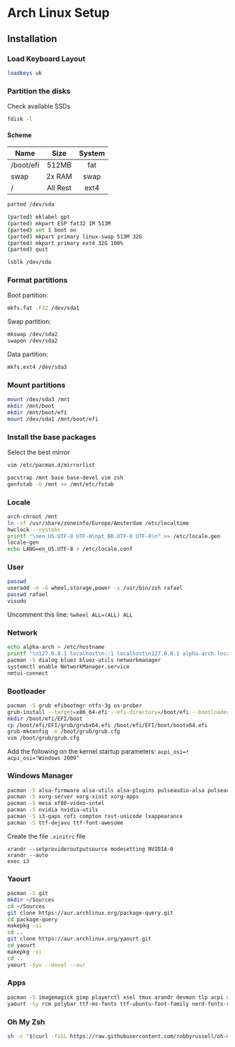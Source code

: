 # Arch Linux Setup

## Installation

### Load Keyboard Layout
```bash
loadkeys uk
```

### Partition the disks

Check available SSDs

```bash
fdisk -l
```

#### Scheme

| Name      | Size        | System |
| --------- |:-----------:|:------:|
| /boot/efi | 512MB       | fat    |
| swap      | 2x RAM      | swap   |
| /         | All Rest    | ext4   |

```bash
parted /dev/sda

(parted) mklabel gpt
(parted) mkpart ESP fat32 1M 513M
(parted) set 1 boot on
(parted) mkpart primary linux-swap 513M 32G
(parted) mkpart primary ext4 32G 100%
(parted) quit

lsblk /dev/sda
```

### Format partitions

Boot partition:
```bash
mkfs.fat -F32 /dev/sda1
```

Swap partition:
```bash
mkswap /dev/sda2
swapon /dev/sda2
```

Data partition:
```bash
mkfs.ext4 /dev/sda3
```

### Mount partitions

```bash
mount /dev/sda3 /mnt
mkdir /mnt/boot
mkdir /mnt/boot/efi
mount /dev/sda1 /mnt/boot/efi
```

### Install the base packages

Select the best mirror
```bash
vim /etc/pacman.d/mirrorlist
```

```bash
pacstrap /mnt base base-devel vim zsh
genfstab -U /mnt >> /mnt/etc/fstab
```

### Locale

```bash
arch-chroot /mnt
ln -sf /usr/share/zoneinfo/Europe/Amsterdam /etc/localtime
hwclock --systohc
printf "\nen_US.UTF-8 UTF-8\npt_BR.UTF-8 UTF-8\n" >> /etc/locale.gen
locale-gen
echo LANG=en_US.UTF-8 > /etc/locale.conf
```

### User
```bash
passwd
useradd -m -G wheel,storage,power -s /usr/bin/zsh rafael
passwd rafael
visudo
```
Uncomment this line: `%wheel ALL=(ALL) ALL`

### Network
```bash
echo alpha-arch > /etc/hostname
printf "\n127.0.0.1 localhost\n::1 localhost\n127.0.0.1 alpha-arch.localdomain alpha-arch" >> /etc/hosts
pacman -S dialog bluez bluez-utils networkmanager
systemctl enable NetworkManager.service
nmtui-connect
```

### Bootloader
```bash
pacman -S grub efibootmgr ntfs-3g os-prober
grub-install --target=x86_64-efi --efi-directory=/boot/efi --bootloader-id=grub
mkdir /boot/efi/EFI/boot
cp /boot/efi/EFI/grub/grubx64.efi /boot/efi/EFI/boot/bootx64.efi
grub-mkconfig -o /boot/grub/grub.cfg
vim /boot/grub/grub.cfg
```
Add the following on the kernel startup parameters: `acpi_osi=! acpi_osi="Windows 2009"`

### Windows Manager
```bash
pacman -S alsa-firmware alsa-utils alsa-plugins pulseaudio-alsa pulseaudio
pacman -S xorg-server xorg-xinit xorg-apps
pacman -S mesa xf86-video-intel
pacman -S nvidia nvidia-utils
pacman -S i3-gaps rofi compton rxvt-unicode lxappearance
pacman -S ttf-dejavu ttf-font-awesome
```
Create the file `.xinitrc` file
```
xrandr --setprovideroutputsource modesetting NVIDIA-0
xrandr --auto
exec i3
```

### Yaourt
```bash
pacman -S git
mkdir ~/Sources
cd ~/Sources
git clone https://aur.archlinux.org/package-query.git
cd package-query
makepkg -si
cd ..
git clone https://aur.archlinux.org/yaourt.git
cd yaourt
makepkg -si
cd ..
yaourt -Syu --devel --aur
```

### Apps
```bash
pacman -S imagemagick gimp playerctl xsel tmux arandr devmon tlp acpi sysstat
yaourt -Sy rcm polybar ttf-ms-fonts ttf-ubuntu-font-family nerd-fonts-source-code-pro xfce-theme-greybird
```

### Oh My Zsh
```bash
sh -c "$(curl -fsSL https://raw.githubusercontent.com/robbyrussell/oh-my-zsh/master/tools/install.sh)"
```

